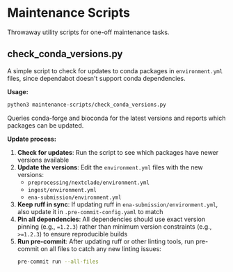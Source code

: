 # Maintenance Scripts

Throwaway utility scripts for one-off maintenance tasks.

## check_conda_versions.py

A simple script to check for updates to conda packages in `environment.yml` files, since dependabot doesn't support conda dependencies.

**Usage:**
```bash
python3 maintenance-scripts/check_conda_versions.py
```

Queries conda-forge and bioconda for the latest versions and reports which packages can be updated.

**Update process:**

1. **Check for updates**: Run the script to see which packages have newer versions available
2. **Update the versions**: Edit the `environment.yml` files with the new versions:
   - `preprocessing/nextclade/environment.yml`
   - `ingest/environment.yml`
   - `ena-submission/environment.yml`
3. **Keep ruff in sync**: If updating ruff in `ena-submission/environment.yml`, also update it in `.pre-commit-config.yaml` to match
4. **Pin all dependencies**: All dependencies should use exact version pinning (e.g., `=1.2.3`) rather than minimum version constraints (e.g., `>=1.2.3`) to ensure reproducible builds
5. **Run pre-commit**: After updating ruff or other linting tools, run pre-commit on all files to catch any new linting issues:
   ```bash
   pre-commit run --all-files
   ```
